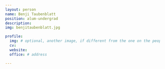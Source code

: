 ```yaml
---
layout: person
name: Benji Taubenblatt
position: alum-undergrad
description:
img: benjitaubenblatt.jpg

profile:
  img: # optional, another image, if different from the one on the people page
  cv:
  website:
  office: # address

---
```

